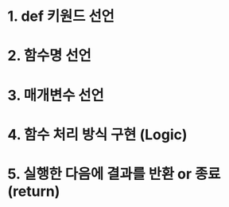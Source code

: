 # 1. def 키원드 선언
# 2. 함수명 선언
# 3. 매개변수 선언
# 4. 함수 처리 방식 구현 (Logic)
# 5. 실행한 다음에 결과를 반환 or 종료 (return)